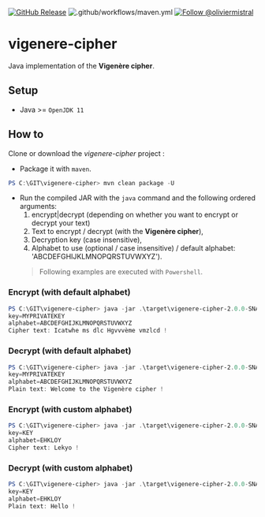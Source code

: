 
[![GitHub Release](https://img.shields.io/github/release/magnasilvar/vigenere-cipher.svg)](https://github.com/magnasilvar/vigenere-cipher/releases)
![.github/workflows/maven.yml](https://github.com/magnasilvar/vigenere-cipher/workflows/.github/workflows/maven.yml/badge.svg)
[![Follow @oliviermistral](https://img.shields.io/twitter/follow/oliviermistral.svg?style=social)](https://twitter.com/intent/follow?screen_name=oliviermistral)

# vigenere-cipher

Java implementation of the **Vigenère cipher**.

## Setup

* Java >= `OpenJDK 11`

## How to

Clone or download the _vigenere-cipher_ project :
* Package it with `maven`.
```powershell
PS C:\GIT\vigenere-cipher> mvn clean package -U
```
* Run the compiled JAR with the `java` command and the following ordered arguments:
  1. encrypt|decrypt (depending on whether you want to encrypt or decrypt your text)
  2. Text to encrypt / decrypt (with the **Vigenère cipher**),
  3. Decryption key (case insensitive),
  4. Alphabet to use (optional / case insensitive) / default alphabet: 'ABCDEFGHIJKLMNOPQRSTUVWXYZ').
  > Following examples are executed with `Powershell`.

### Encrypt (with default alphabet)
```powershell
PS C:\GIT\vigenere-cipher> java -jar .\target\vigenere-cipher-2.0.0-SNAPSHOT.jar encrypt "Welcome to the Vigenère cipher !" MyPrivateKey
key=MYPRIVATEKEY
alphabet=ABCDEFGHIJKLMNOPQRSTUVWXYZ
Cipher text: Icatwhe ms dlc Hgvvvème vmzlcd !
```

### Decrypt (with default alphabet)
```powershell
PS C:\GIT\vigenere-cipher> java -jar .\target\vigenere-cipher-2.0.0-SNAPSHOT.jar decrypt "Icatwhe ms dlc Hgvvvème vmzlcd !" MyPrivateKey
key=MYPRIVATEKEY
alphabet=ABCDEFGHIJKLMNOPQRSTUVWXYZ
Plain text: Welcome to the Vigenère cipher !
```

### Encrypt (with custom alphabet)
```powershell
PS C:\GIT\vigenere-cipher> java -jar .\target\vigenere-cipher-2.0.0-SNAPSHOT.jar encrypt "Hello !" key ehkloy
key=KEY
alphabet=EHKLOY
Cipher text: Lekyo !
```

### Decrypt (with custom alphabet)
```powershell
PS C:\GIT\vigenere-cipher> java -jar .\target\vigenere-cipher-2.0.0-SNAPSHOT.jar decrypt "Lekyo !" key ehkloy
key=KEY
alphabet=EHKLOY
Plain text: Hello !
```
